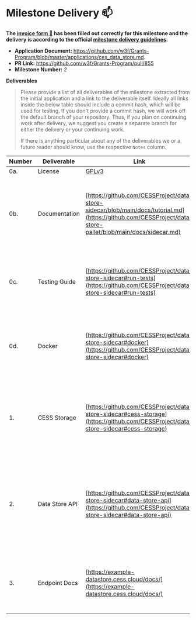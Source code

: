 # Milestone Delivery :mailbox:

**The [invoice form :pencil:](https://docs.google.com/forms/d/e/1FAIpQLSfmNYaoCgrxyhzgoKQ0ynQvnNRoTmgApz9NrMp-hd8mhIiO0A/viewform) has been filled out correctly for this milestone and the delivery is according to the official [milestone delivery guidelines](https://github.com/w3f/Grants-Program/blob/master/docs/milestone-deliverables-guidelines.md).**

- **Application Document:** https://github.com/w3f/Grants-Program/blob/master/applications/ces_data_store.md.
- **PR Link:** https://github.com/w3f/Grants-Program/pull/855
- **Milestone Number:** 2

**Deliverables**

> Please provide a list of all deliverables of the milestone extracted from the initial application and a link to the deliverable itself. Ideally all links inside the below table should include a commit hash, which will be used for testing. If you don't provide a commit hash, we will work off the default branch of your repository. Thus, if you plan on continuing work after delivery, we suggest you create a separate branch for either the delivery or your continuing work.
>
> If there is anything particular about any of the deliverables we or a future reader should know, use the respective `Notes` column.

| Number | Deliverable    | Link                                                                                                                                                       | Notes                                                                                                                                      |
| ------ | -------------- | ---------------------------------------------------------------------------------------------------------------------------------------------------------- | ------------------------------------------------------------------------------------------------------------------------------------------ |
| 0a.    | License        | [GPLv3](https://github.com/CESSProject/data-store-sidecar/blob/main/LICENSE)                                                                               |                                                                                                                                            |
| 0b.    | Documentation  | [https://github.com/CESSProject/data-store-sidecar/blob/main/docs/tutorial.md](https://github.com/CESSProject/data-store-pallet/blob/main/docs/sidecar.md) | Basic tutorial that explains how to use data store sidecar to connect to the storage service of the CESS network.                          |
| 0c.    | Testing Guide  | [https://github.com/CESSProject/data-store-sidecar#run-tests](https://github.com/CESSProject/data-store-sidecar#run-tests)                                 | Core functions are covered by unit tests to ensure functionality and robustness.                                                           |
| 0d.    | Docker         | [https://github.com/CESSProject/data-store-sidecar#docker](https://github.com/CESSProject/data-store-sidecar#docker)                                       | Provided a Dockerfile(s) that can be used to test all the functionality delivered with this milestone.                                     |
| 1.     | CESS Storage   | [https://github.com/CESSProject/data-store-sidecar#cess-storage](https://github.com/CESSProject/data-store-sidecar#cess-storage)                           | Integrated CESS storage module in Custom-built Storage Sidecar to support the data storage service.                                        |
| 2.     | Data Store API | [https://github.com/CESSProject/data-store-sidecar#data-store-api](https://github.com/CESSProject/data-store-sidecar#data-store-api)                       | Implemented the data store API to support interaction with the data store pallet based on the stable version of the Substrate API Sidecar. |
| 3.     | Endpoint Docs  | [https://example-datastore.cess.cloud/docs/](https://example-datastore.cess.cloud/docs/)                                                                   | Provided Endpoint Docs explaining the usage of the all implemented RESTful API.                                                            |
